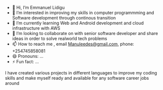 - 👋 Hi, I’m Emmanuel Lidigu
- 👀 I’m interested in improving my skills in computer programmming and Software development through continous transition
- 🌱 I’m currently learning Web and Android development and cloud infrastructure with AWS
- 💞️ I’m looking to collaborate on with senior software developer and share ideas in order to solve realworld tech problems
- 📫 How to reach me , email Manuleedes@gmail.com, phone: +254745858081
- 😄 Pronouns: ...
- ⚡ Fun fact: ...

I have created various projects in different languages to improve my coding skills and make myself ready and available for any software career jobs around
